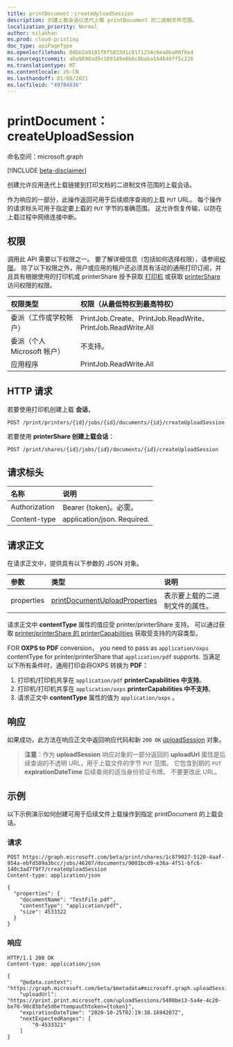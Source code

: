 ```yaml
---
title: printDocument：createUploadSession
description: 创建上载会话以迭代上载 printDocument 的二进制文件范围。
localization_priority: Normal
author: nilakhan
ms.prod: cloud-printing
doc_type: apiPageType
ms.openlocfilehash: 0dbb2a9101fbf5033d1c91f1254c6ea0ba00f6e4
ms.sourcegitcommit: a0a5690ad9c109149e0b8c8baba164648ff5c226
ms.translationtype: MT
ms.contentlocale: zh-CN
ms.lasthandoff: 01/08/2021
ms.locfileid: "49784836"
---
```

# <a name="printdocument-createuploadsession"></a>printDocument：createUploadSession

命名空间：microsoft.graph

[!INCLUDE [beta-disclaimer](../../includes/beta-disclaimer.md)]

创建允许应用迭代上载链接到打印文档的二进制文件范围的上载会话。

作为响应的一部分，此操作返回可用于后续顺序查询的上载 `PUT` URL。 每个操作的请求标头可用于指定要上载的 `PUT` 字节的准确范围。 这允许恢复传输，以防在上载过程中网络连接中断。 

## <a name="permissions"></a>权限

调用此 API 需要以下权限之一。 要了解详细信息（包括如何选择权限），请参阅[权限](/graph/permissions-reference)。
除了以下权限之外，用户或应用的租户还必须具有活动的通用打印订阅，并且具有根据使用的打印机或 printerShare 授予获取 [打印机](printer-get.md) 或获取 [printerShare](printershare-get.md) 访问权限的权限。

| 权限类型                        | 权限（从最低特权到最高特权） |
|:---------------------------------------|:--------------------------------------------|
| 委派（工作或学校帐户）     | PrintJob.Create、PrintJob.ReadWrite、PrintJob.ReadWrite.All |
| 委派（个人 Microsoft 帐户） | 不支持。 |
| 应用程序                            | PrintJob.ReadWrite.All |

## <a name="http-request"></a>HTTP 请求

若要使用打印机创建上载 **会话**， 

<!-- { "blockType": "ignored" } -->
```http
POST /print/printers/{id}/jobs/{id}/documents/{id}/createUploadSession
```

若要使用 **printerShare 创建上载会话**： 

<!-- { "blockType": "ignored" } -->
```http
POST /print/shares/{id}/jobs/{id}/documents/{id}/createUploadSession
```

## <a name="request-headers"></a>请求标头

| 名称          | 说明   |
|:--------------|:--------------|
| Authorization | Bearer {token}。必需。 |
| Content-type | application/json. Required.|


## <a name="request-body"></a>请求正文

在请求正文中，提供具有以下参数的 JSON 对象。

| 参数    | 类型        | 说明 |
|:-------------|:------------|:------------|
|properties|[printDocumentUploadProperties](../resources/printDocumentUploadProperties.md)|表示要上载的二进制文件的属性。|

请求正文中 **contentType** 属性的值应受 printer/printerShare 支持。 可以通过获取 [printer/printerShare 的 printerCapabilities](../resources/printercapabilities.md) 获取受支持的内容类型。 

FOR **OXPS to PDF** conversion， you need to pass as `application/oxps` contentType for printer/printerShare that `application/pdf` supports. 当满足以下所有条件时，通用打印会将OXPS 转换为 **PDF：** 
1.  打印机/打印机共享在 `application/pdf` **printerCapabilities 中支持**。 
2.  打印机/打印机共享在 `application/oxps` **printerCapabilities 中不支持**。 
3.  请求正文中 **contentType** 属性的值为 `application/oxps` 。

## <a name="response"></a>响应

如果成功，此方法在响应正文中返回响应代码和新 `200 OK` [uploadSession](../resources/uploadsession.md) 对象。

>**注意**：作为 **uploadSession** 响应对象的一部分返回的 **uploadUrl** 属性是后续查询的不透明 URL，用于上载文件的字节 `PUT` 范围。 它包含到期的 `PUT` **expirationDateTime** 后续查询的适当身份验证令牌。 不要更改此 URL。

## <a name="examples"></a>示例

以下示例演示如何创建可用于后续文件上载操作到指定 printDocument 的上载会话。

### <a name="request"></a>请求

<!-- {
  "blockType": "request",
}-->
```http
POST https://graph.microsoft.com/beta/print/shares/1c879027-5120-4aaf-954a-ebfd509a3bcc/jobs/46207/documents/9001bcd9-e36a-4f51-bfc6-140c3ad7f9f7/createUploadSession
Content-type: application/json

{
  "properties": {
    "documentName": "TestFile.pdf",
    "contentType": "application/pdf", 
    "size": 4533322
  }
}
```

### <a name="response"></a>响应

<!-- {
  "blockType": "response",
  "truncated": true,
  "@odata.type": "microsoft.graph.uploadSession"
} -->
```http
HTTP/1.1 200 OK
Content-type: application/json

{
    "@odata.context": "https://graph.microsoft.com/beta/$metadata#microsoft.graph.uploadSession",
    "uploadUrl": "https://print.print.microsoft.com/uploadSessions/5400be13-5a4e-4c20-be70-90c85bfe5d6e?tempauthtoken={token}",
    "expirationDateTime": "2020-10-25T02:19:38.1694207Z",
    "nextExpectedRanges": [
        "0-4533321"
    ]
}
```
